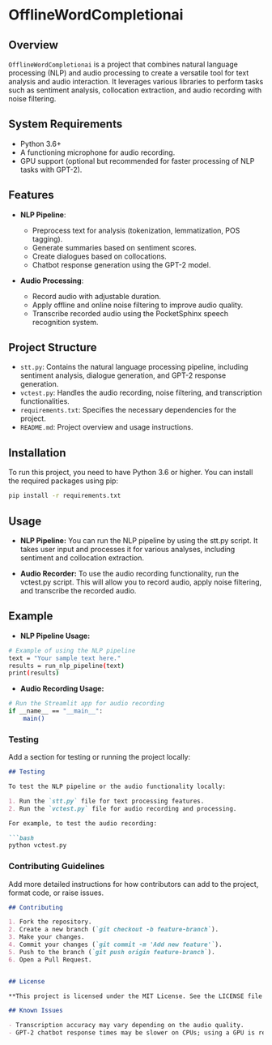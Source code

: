 # OfflineWordCompletionai

## Overview

`OfflineWordCompletionai` is a project that combines natural language processing (NLP) and audio processing to create a versatile tool for text analysis and audio interaction. It leverages various libraries to perform tasks such as sentiment analysis, collocation extraction, and audio recording with noise filtering.

## System Requirements

- Python 3.6+
- A functioning microphone for audio recording.
- GPU support (optional but recommended for faster processing of NLP tasks with GPT-2).


## Features

- **NLP Pipeline**:
  - Preprocess text for analysis (tokenization, lemmatization, POS tagging).
  - Generate summaries based on sentiment scores.
  - Create dialogues based on collocations.
  - Chatbot response generation using the GPT-2 model.

- **Audio Processing**:
  - Record audio with adjustable duration.
  - Apply offline and online noise filtering to improve audio quality.
  - Transcribe recorded audio using the PocketSphinx speech recognition system.


## Project Structure

- `stt.py`: Contains the natural language processing pipeline, including sentiment analysis, dialogue generation, and GPT-2 response generation.
- `vctest.py`: Handles the audio recording, noise filtering, and transcription functionalities.
- `requirements.txt`: Specifies the necessary dependencies for the project.
- `README.md`: Project overview and usage instructions.

## Installation

To run this project, you need to have Python 3.6 or higher. You can install the required packages using pip:

```bash
pip install -r requirements.txt
```

## Usage

- **NLP Pipeline:** You can run the NLP pipeline by using the stt.py script. It takes user input and processes it for various analyses, including sentiment and collocation extraction.

- **Audio Recorder:** To use the audio recording functionality, run the vctest.py script. This will allow you to record audio, apply noise filtering, and transcribe the recorded audio.

## Example

- **NLP Pipeline Usage:**
```bash
# Example of using the NLP pipeline
text = "Your sample text here."
results = run_nlp_pipeline(text)
print(results)

```


- **Audio Recording Usage:**

```bash
# Run the Streamlit app for audio recording
if __name__ == "__main__":
    main()
```

### **Testing**
Add a section for testing or running the project locally:

```markdown
## Testing

To test the NLP pipeline or the audio functionality locally:

1. Run the `stt.py` file for text processing features.
2. Run the `vctest.py` file for audio recording and processing.

For example, to test the audio recording:

```bash
python vctest.py
```

### **Contributing Guidelines**
Add more detailed instructions for how contributors can add to the project, format code, or raise issues.

```markdown
## Contributing

1. Fork the repository.
2. Create a new branch (`git checkout -b feature-branch`).
3. Make your changes.
4. Commit your changes (`git commit -m 'Add new feature'`).
5. Push to the branch (`git push origin feature-branch`).
6. Open a Pull Request.


## License

**This project is licensed under the MIT License. See the LICENSE file for details.**

## Known Issues

- Transcription accuracy may vary depending on the audio quality.
- GPT-2 chatbot response times may be slower on CPUs; using a GPU is recommended.
